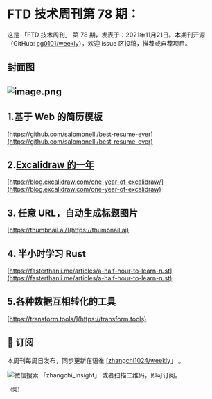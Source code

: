 # FTD 技术周刊第 78 期：
这是 「FTD 技术周刊」 第 78 期，发表于：2021年11月21日。本期刊开源（GitHub: [cg0101/weekly](https://github.com/cg0101/weekly)），欢迎 issue 区投稿，推荐或自荐项目。
## 封面图


## ![image.png](https://cdn.nlark.com/yuque/0/2021/png/132503/1636941257373-bb52f548-32bd-4347-8108-9a1365ad50ca.png#clientId=u5b0b63b6-cc2b-4&from=paste&height=335&id=u22d14fd0&margin=%5Bobject%20Object%5D&name=image.png&originHeight=670&originWidth=1080&originalType=binary&ratio=1&size=1719643&status=done&style=none&taskId=u71809681-8b01-41b1-a3eb-16f3083066b&width=540)
## 1.基于 Web 的简历模板 
[https://github.com/salomonelli/best-resume-ever](https://github.com/salomonelli/best-resume-ever)

## 2.[Excalidraw 的一年](https://blog.excalidraw.com/one-year-of-excalidraw/)
[https://blog.excalidraw.com/one-year-of-excalidraw/](https://blog.excalidraw.com/one-year-of-excalidraw)

## 3. 任意 URL，自动生成标题图片
[https://thumbnail.ai/](https://thumbnail.ai)

## 4. 半小时学习 Rust 
[https://fasterthanli.me/articles/a-half-hour-to-learn-rust](https://fasterthanli.me/articles/a-half-hour-to-learn-rust)

## 5.各种数据互相转化的工具 
[https://transform.tools/](https://transform.tools)



## 📅 订阅
本周刊每周日发布，同步更新在语雀 [[zhangchi1024/weekly](https://www.yuque.com/zhangchi1024/weekly)」 。


微信搜索 「zhangchi_insight」 或者扫描二维码，即可订阅。
    <img src="https://cdn.nlark.com/yuque/0/2021/jpeg/132503/1640750963398-e8538e9e-6b96-46f7-abff-c93b56bdd377.jpeg?x-oss-process=image%2Fwatermark%2Ctype_d3F5LW1pY3JvaGVp%2Csize_36%2Ctext_5byg6amw%2Ccolor_FFFFFF%2Cshadow_50%2Ct_80%2Cg_se%2Cx_10%2Cy_10%2Fresize%2Cw_426%2Climit_0" style="float:left">
    
    （完）